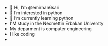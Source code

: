 - 👋 Hi, I’m @emirhan6sari
- 👀 I’m interested in python
- 🌱 I’m currently learning python
- I'M study in the Necmettin Erbakan Universty
- My deparment is computer engineering
- I like coding
- 
<!---
emirhan6sari/emirhan6sari is a ✨ special ✨ repository because its `README.md` (this file) appears on your GitHub profile.
You can click the Preview link to take a look at your changes.
--->
